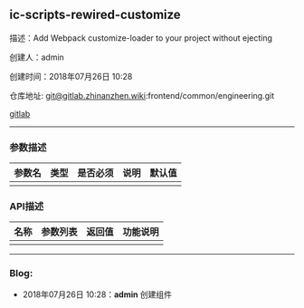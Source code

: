 ## ic-scripts-rewired-customize

描述：Add Webpack customize-loader to your project without ejecting

创建人：admin

创建时间：2018年07月26日 10:28

仓库地址: git@gitlab.zhinanzhen.wiki:frontend/common/engineering.git

[gitlab](http://gitlab.zhinanzhen.wiki/frontend/common/engineering)

-----------

### 参数描述

| 参数名 | 类型 | 是否必须 | 说明 | 默认值 |
| --- | --- | ---- | --- | --- |
|     |     |      |     |     |

### API描述

| 名称  | 参数列表 | 返回值 | 功能说明 |
| --- | ---- | --- | ---- |
|     |      |     |      |

-----------

### Blog:

- 2018年07月26日 10:28：**admin** 创建组件

